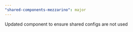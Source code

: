 ```yaml
---
"shared-components-mezzarino": major
---
```


Updated component to ensure shared configs are not used
